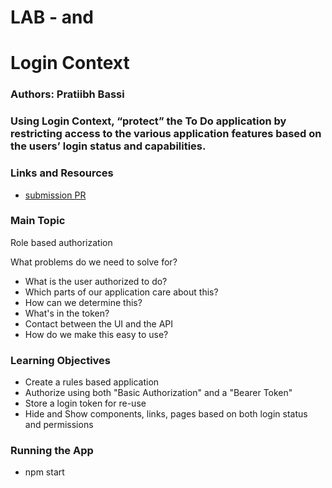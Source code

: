 # LAB - <Login /> and <Auth />

# Login Context

### Authors: Pratiibh Bassi

### Using Login Context, “protect” the To Do application by restricting access to the various application features based on the users’ login status and capabilities.

### Links and Resources
* [submission PR](https://github.com/pratiibh-401-advanced-javascript/lab-34/pull/1)


### Main Topic
Role based authorization

What problems do we need to solve for?

* What is the user authorized to do?
* Which parts of our application care about this?
* How can we determine this?
* What's in the token?
* Contact between the UI and the API
* How do we make this easy to use?

### Learning Objectives 
* Create a rules based application
* Authorize using both "Basic Authorization" and a "Bearer Token"
* Store a login token for re-use
* Hide and Show components, links, pages based on both login status and permissions

### Running the App
* npm start
